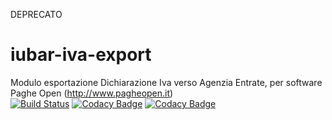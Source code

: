 DEPRECATO

# iubar-iva-export
Modulo esportazione Dichiarazione Iva verso Agenzia Entrate, per software Paghe Open (http://www.pagheopen.it)<br>
[![Build Status](https://travis-ci.org/iubar/iubar-iva-export.svg?branch=master)](https://travis-ci.org/iubar/iubar-iva-export)
[![Codacy Badge](https://api.codacy.com/project/badge/Grade/e59c6c52cb5f4f61907551b03a138d6c)](https://www.codacy.com/app/Iubar/iubar-iva-export?utm_source=github.com&amp;utm_medium=referral&amp;utm_content=iubar/iubar-iva-export&amp;utm_campaign=Badge_Grade)
[![Codacy Badge](https://api.codacy.com/project/badge/Coverage/e59c6c52cb5f4f61907551b03a138d6c)](https://www.codacy.com/app/Iubar/iubar-iva-export?utm_source=github.com&utm_medium=referral&utm_content=iubar/iubar-iva-export&utm_campaign=Badge_Coverage)
